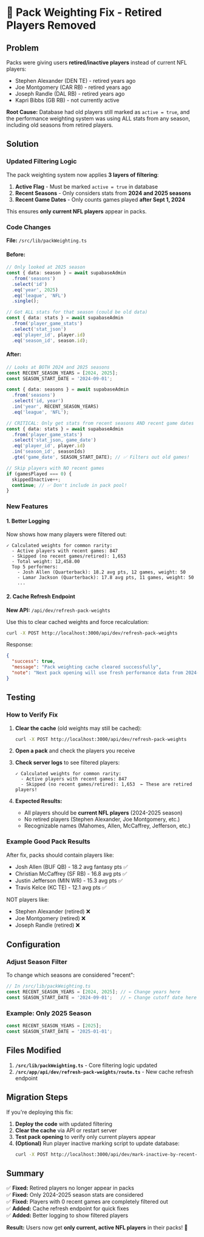 # 🔧 Pack Weighting Fix - Retired Players Removed

## Problem

Packs were giving users **retired/inactive players** instead of current NFL players:
- Stephen Alexander (DEN TE) - retired years ago
- Joe Montgomery (CAR RB) - retired years ago  
- Joseph Randle (DAL RB) - retired years ago
- Kapri Bibbs (GB RB) - not currently active

**Root Cause:** Database had old players still marked as `active = true`, and the performance weighting system was using ALL stats from any season, including old seasons from retired players.

## Solution

### Updated Filtering Logic

The pack weighting system now applies **3 layers of filtering**:

1. **Active Flag** - Must be marked `active = true` in database
2. **Recent Seasons** - Only considers stats from **2024 and 2025 seasons**
3. **Recent Game Dates** - Only counts games played **after Sept 1, 2024**

This ensures **only current NFL players** appear in packs.

### Code Changes

**File:** `/src/lib/packWeighting.ts`

#### Before:
```typescript
// Only looked at 2025 season
const { data: season } = await supabaseAdmin
  .from('seasons')
  .select('id')
  .eq('year', 2025)
  .eq('league', 'NFL')
  .single();

// Got ALL stats for that season (could be old data)
const { data: stats } = await supabaseAdmin
  .from('player_game_stats')
  .select('stat_json')
  .eq('player_id', player.id)
  .eq('season_id', season.id);
```

#### After:
```typescript
// Looks at BOTH 2024 and 2025 seasons
const RECENT_SEASON_YEARS = [2024, 2025];
const SEASON_START_DATE = '2024-09-01';

const { data: seasons } = await supabaseAdmin
  .from('seasons')
  .select('id, year')
  .in('year', RECENT_SEASON_YEARS)
  .eq('league', 'NFL');

// CRITICAL: Only get stats from recent seasons AND recent game dates
const { data: stats } = await supabaseAdmin
  .from('player_game_stats')
  .select('stat_json, game_date')
  .eq('player_id', player.id)
  .in('season_id', seasonIds)
  .gte('game_date', SEASON_START_DATE); // ✅ Filters out old games!

// Skip players with NO recent games
if (gamesPlayed === 0) {
  skippedInactive++;
  continue; // ✅ Don't include in pack pool!
}
```

### New Features

#### 1. Better Logging
Now shows how many players were filtered out:
```
✓ Calculated weights for common rarity:
  - Active players with recent games: 847
  - Skipped (no recent games/retired): 1,653
  - Total weight: 12,458.00
  Top 5 performers:
    - Josh Allen (Quarterback): 18.2 avg pts, 12 games, weight: 50
    - Lamar Jackson (Quarterback): 17.8 avg pts, 11 games, weight: 50
    ...
```

#### 2. Cache Refresh Endpoint
**New API:** `/api/dev/refresh-pack-weights`

Use this to clear cached weights and force recalculation:
```bash
curl -X POST http://localhost:3000/api/dev/refresh-pack-weights
```

Response:
```json
{
  "success": true,
  "message": "Pack weighting cache cleared successfully",
  "note": "Next pack opening will use fresh performance data from 2024-2025 seasons only"
}
```

## Testing

### How to Verify Fix

1. **Clear the cache** (old weights may still be cached):
   ```bash
   curl -X POST http://localhost:3000/api/dev/refresh-pack-weights
   ```

2. **Open a pack** and check the players you receive

3. **Check server logs** to see filtered players:
   ```
   ✓ Calculated weights for common rarity:
     - Active players with recent games: 847
     - Skipped (no recent games/retired): 1,653  ← These are retired players!
   ```

4. **Expected Results:**
   - All players should be **current NFL players** (2024-2025 season)
   - No retired players (Stephen Alexander, Joe Montgomery, etc.)
   - Recognizable names (Mahomes, Allen, McCaffrey, Jefferson, etc.)

### Example Good Pack Results

After fix, packs should contain players like:
- Josh Allen (BUF QB) - 18.2 avg fantasy pts ✅
- Christian McCaffrey (SF RB) - 16.8 avg pts ✅
- Justin Jefferson (MIN WR) - 15.3 avg pts ✅
- Travis Kelce (KC TE) - 12.1 avg pts ✅

NOT players like:
- Stephen Alexander (retired) ❌
- Joe Montgomery (retired) ❌
- Joseph Randle (retired) ❌

## Configuration

### Adjust Season Filter
To change which seasons are considered "recent":

```typescript
// In /src/lib/packWeighting.ts
const RECENT_SEASON_YEARS = [2024, 2025]; // ← Change years here
const SEASON_START_DATE = '2024-09-01';   // ← Change cutoff date here
```

### Example: Only 2025 Season
```typescript
const RECENT_SEASON_YEARS = [2025];
const SEASON_START_DATE = '2025-01-01';
```

## Files Modified

1. **`/src/lib/packWeighting.ts`** - Core filtering logic updated
2. **`/src/app/api/dev/refresh-pack-weights/route.ts`** - New cache refresh endpoint

## Migration Steps

If you're deploying this fix:

1. **Deploy the code** with updated filtering
2. **Clear the cache** via API or restart server
3. **Test pack opening** to verify only current players appear
4. **(Optional)** Run player inactive marking script to update database:
   ```bash
   curl -X POST http://localhost:3000/api/dev/mark-inactive-by-recent-play
   ```

## Summary

✅ **Fixed:** Retired players no longer appear in packs  
✅ **Fixed:** Only 2024-2025 season stats are considered  
✅ **Fixed:** Players with 0 recent games are completely filtered out  
✅ **Added:** Cache refresh endpoint for quick fixes  
✅ **Added:** Better logging to show filtered players  

**Result:** Users now get **only current, active NFL players** in their packs! 🎉

